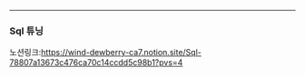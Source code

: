 ---

### Sql 튜닝
노션링크:https://wind-dewberry-ca7.notion.site/Sql-78807a13673c476ca70c14ccdd5c98b1?pvs=4
